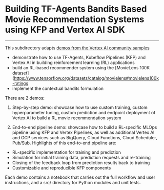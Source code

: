 # Building TF-Agents Bandits Based Movie Recommendation Systems using KFP and Vertex AI SDK
---

This subdirectory adapts [demos from the Vertex AI community samples](https://github.com/GoogleCloudPlatform/vertex-ai-samples/tree/main/community-content/tf_agents_bandits_movie_recommendation_with_kfp_and_vertex_sdk) 

* demonstrate how to use TF-Agents, Kubeflow Pipelines (KFP) and Vertex AI in building reinforcement learning (RL) applications
* build an RL-based recommender system using the [MovieLens 100K dataset](https://www.tensorflow.org/datasets/catalog/movielens#movielens100k-ratings
* implement the contextual bandits formulation

There are 2 demos:

1. Step-by-step demo: showcase how to use custom training, custom hyperparameter tuning, custom prediction and endpoint deployment of Vertex AI to build a RL movie recommendation system

2. End-to-end pipeline demo: showcase how to build a RL-specific MLOps pipeline using KFP and Vertex Pipelines, as well as additional Vertex AI and GCP services such as BigQuery, Cloud Functions, Cloud Scheduler, Pub/Sub. Highlights of this end-to-end pipeline are:

* RL-specific implementation for training and prediction
* Simulation for initial training data, prediction requests and re-training
* Closing of the feedback loop from prediction results back to training
* Customizable and reproducible KFP components

Each demo contains a notebook that carries out the full workflow and user instructions, and a src/ directory for Python modules and unit tests.